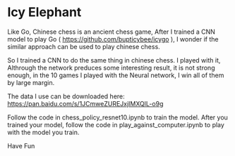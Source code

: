 # Icy Elephant
Like Go, Chinese chess is an ancient chess game, After I trained a CNN model to play Go ( https://github.com/bupticybee/icygo ), I wonder if the similar approach can be used to play chinese chess. 

So I trained a CNN to do the same thing in chinese chess. I played with it, Althrough the network preduces some interesting result, it is not strong enough, in the 10 games I played with the Neural network, I win all of them by large margin.

The data I use can be downloaded here:
  https://pan.baidu.com/s/1JCmweZUREJxjIMXQlL-o9g

Follow the code in  chess_policy_resnet10.ipynb to train the model.
After you trained your model, follow the code in  play_against_computer.ipynb to play with the model you train.

Have Fun
